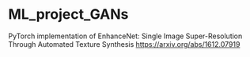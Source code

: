 # ML_project_GANs
PyTorch implementation of EnhanceNet: Single Image Super-Resolution Through Automated Texture Synthesis
https://arxiv.org/abs/1612.07919
